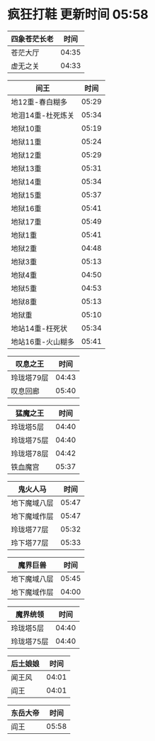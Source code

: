 # 疯狂打鞋 更新时间 05:58

| 四象苍茫长老   | 时间    |
|--------|-------|
| 苍茫大厅 | 04:35 |
| 虚无之关 | 04:33 |

| 间王   | 时间    |
|--------|-------|
| 地12重-春白糊多 | 05:29 |
| 地泪14重-杜死炼关 | 05:34 |
| 地狱10重 | 05:19 |
| 地狱11重 | 05:24 |
| 地狱12重 | 05:29 |
| 地狱13重 | 05:31 |
| 地狱14重 | 05:34 |
| 地狱15重 | 05:37 |
| 地狱16重 | 05:41 |
| 地狱17重 | 05:49 |
| 地狱1重 | 05:41 |
| 地狱2重 | 04:48 |
| 地狱3重 | 05:13 |
| 地狱4重 | 04:50 |
| 地狱5重 | 04:53 |
| 地狱8重 | 05:13 |
| 地狱重 | 05:10 |
| 地站14重-枉死状 | 05:34 |
| 地站16重-火山糊多 | 05:41 |

| 叹息之王   | 时间    |
|--------|-------|
| 玲珑塔79层 | 04:43 |
| 叹息回廊 | 05:40 |

| 猛魔之王   | 时间    |
|--------|-------|
| 玲珑塔5层 | 04:40 |
| 玲珑塔75层 | 04:40 |
| 玲珑塔78层 | 04:42 |
| 铁血魔宫 | 05:37 |

| 鬼火人马   | 时间    |
|--------|-------|
| 地下魔域八层 | 05:47 |
| 地下魔域作层 | 05:47 |
| 玲珑塔77层 | 05:32 |
| 玲下塔77层 | 05:33 |

| 魔界巨兽   | 时间    |
|--------|-------|
| 地下魔域八层 | 05:45 |
| 地下魔域作层 | 04:00 |

| 魔界统领   | 时间    |
|--------|-------|
| 玲珑塔5层 | 04:40 |
| 玲珑塔75层 | 04:40 |

| 后土娘娘   | 时间    |
|--------|-------|
| 闻王风 | 04:01 |
| 阎王 | 04:01 |

| 东岳大帝   | 时间    |
|--------|-------|
| 阎王 | 05:58 |